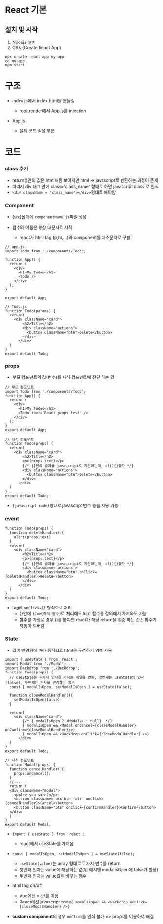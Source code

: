 # React 기본

## 설치 및 시작

1. Nodejs 설치
2. CRA (Create React App)

```
npx create-react-app my-app
cd my-app
npm start
```

# 구조

- index.js에서 index.html을 핸들링
  - root.render에서 App.js를 injection

- App.js
  - 실제 코드 작성 부분



# 코드

### class 추가

- return()안의 값은 html처럼 보이지만 html -> javascript로 변환하는 과정이 존재
- 따라서 div 태그 안에 class='class_name' 형태로 하면 javascript class 로 인식
- `<div className = 'class_name'></div>`형태로 해야함



### Component

- (src)폴더에 `componentName.js`파일 생성 

- 함수의 이름은 항상 대문자로 시작
  - react가 html tag (p,h1,...)와 component를 대소문자로 구별

```react
// app.js
import Todo from './components/Todo';

function App() {
  return (
    <div>
      <h1>My Todos</h1>
      <Todo />
    </div>
  );
}

export default App;
```

```react
// Todo.js
function Todo(params) {
  return(
    <div className="card">
        <h2>Title</h2>
        <div className="actions">
          <button className="btn">Delete</button>
        </div>
      </div>
  )
}
export default Todo;
```



### props

- 부모 컴포넌트의 값(변수)를 자식 컴포넌트에 전달 하는 것 

```react
// 부모 컴포넌트
import Todo from './components/Todo';
function App() {
  return (
    <div>
      <h1>My Todos</h1>
      <Todo text='React props test' />
    </div>
  );
}
export default App;
```

```react
// 자식 컴포넌트
function Todo(props) {
  return(
    <div className="card">
        <h2>Title</h2>
        <p>{props.text}</p>
        {/* {}안의 결과를 javascript로 계산하는데, if(){}불가 */}
        <div className="actions">
          <button className="btn">Delete</button>
        </div>
      </div>
  )
}
export default Todo;
```

- `{javascript code}`형태로 javascript 변수 등을 사용 가능



### event

```react
function Todo(props) {
  function deleteHandler(){
    alert(props.text)
  }
  return(
    <div className="card">
        <h2>Title</h2>
        <p>{props.text}</p>
        {/* {}안의 결과를 javascript로 계산하는데, if(){}불가 */}
        <div className="actions">
          <button className="btn" onClick={deleteHandler}>Delete</button>
        </div>
      </div>
  )
}
export default Todo;
```

- tag에 `onClick={}` 형식으로 처리
  - {}안에 `()=>{즉석 함수}`로 처리해도 되고 함수를 정의해서 가져와도 가능
  - 함수를 가졍로 경우 ()를 붙이면 react가 해당 return을 검증 하는 순간 함수가 작동이 되버림



### State

- 값이 변경됨에 따라 동적으로 html을 구성하기 위해 사용

```react
import { useState } from 'react';
import Modal from './Modal';
import Backdrop from './Backdrop';
function Todo(props) {
  // useState는 두가지 인자를 가지는 배열을 반환, 첫번째는 useState의 인자(false), 두번째는 인자를 변경하는 함수
  const [ modalIsOpen, setModalIsOpen ] = useState(false);

  function closeModalHandler(){
    setModalIsOpen(false)
  }

  return(
    <div className="card">
        {/* { modalIsOpen ? <Modal/> : null}  */}
        { modalIsOpen && <Modal onCancel={closeModalHandler} onConfirm={closeModalHandler}/>} 
        { modalIsOpen && <Backdrop onClick={closeModalHandler} />} 
      </div>
  )
}
export default Todo;
```

```react
// 자식 컴포넌트
function Modal(props) {
  function cancelHandler(){
    props.onCancel();
  }
  //...
  return (
  <div className="modal">
    <p>Are you sure?</p>
    <button className="btn btn--alt" onClick={cancelHandler}>Cancel</button>
    <button className="btn" onClick={confirmHandler}>Confirm</button>
  </div>
  )
}
export default Modal;
```

- `import { useState } from 'react';` 
  - react에서 useState를 가져옴
- `const [ modalIsOpen, setModalIsOpen ] = useState(false);`
  - `useState(value)`는 array 형태로 두가지 변수를 return
  - 첫번째 인자는 value에 해당하는 값(위 예시엔 modalIsOpen에 false가 할당)
  - 두번째 인자는 value값을 바꾸는 함수
- html tag on/off
  - Vue에선 `v-if`를 이용 
  - React에선 javascript code`{ modalIsOpen && <Backdrop onClick={closeModalHandler} />}`

- **custom component**의 경우 `onClick`를 인식 불가 => props를 이용하여 해결